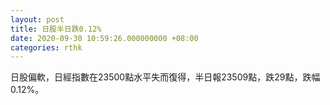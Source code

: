 ```yaml
---
layout: post
title: 日股半日跌0.12%
date: 2020-09-30 10:59:26.000000000 +08:00
categories: rthk
---
```


日股偏軟，日經指數在23500點水平失而復得，半日報23509點，跌29點，跌幅0.12%。
